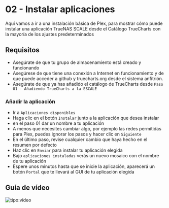 # 02 - Instalar aplicaciones

Aquí vamos a ir a una instalación básica de Plex, para mostrar cómo puede instalar una aplicación TrueNAS SCALE desde el Catálogo TrueCharts con la mayoría de los ajustes predeterminados

## Requisitos

- Asegúrate de que tu grupo de almacenamiento está creado y funcionando
- Asegúrese de que tiene una conexión a Internet en funcionamiento y de que puede acceder a github y truecharts.org desde el sistema anfitrión.
- Asegúrate de que ya has añadido el catálogo de TrueCharts desde `Paso 01 - Añadiendo TrueCharts a la ESCALE`

### Añadir la aplicación

- Ir a `Aplicaciones disponibles`
- Haga clic en el botón `Instalar` junto a la aplicación que desea instalar
- en el paso 01 dar un nombre a tu aplicación
- A menos que necesites cambiar algo, por ejemplo las redes permitidas para Plex, puedes ignorar los pasos y hacer clic en `Siguiente`
- En el último paso, revise cualquier cambio que haya hecho en el resumen por defecto
- Haz clic en `Enviar` para instalar tu aplicación elegida
- Bajo `aplicaciones instaladas` verás un nuevo mosaico con el nombre de tu aplicación
- Espere unos minutos hasta que se inicie la aplicación, aparecerá un botón `Portal` que te llevará al GUI de tu aplicación elegida

## Guía de vídeo

![tipo:vídeo](https://www.youtube.com/embed/9UDUMFiaXBM)
